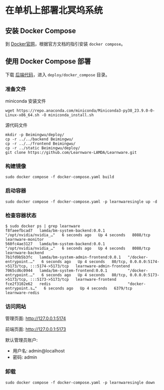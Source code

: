 # 在单机上部署北冥坞系统

## 安装 Docker Compose
到 [Docker官网](https://docs.docker.com/compose/install/#installing-compose)，根据官方文档的指引安装 `docker compose`。

## 使用 Docker Compose 部署

下载 [后端代码](https://github.com/Learnware-LAMDA/Beimingwu)，进入 `deploy/docker_compose` 目录。

### 准备文件
miniconda 安装文件
```shell
wget https://repo.anaconda.com/miniconda/Miniconda3-py38_23.9.0-0-Linux-x86_64.sh -O miniconda_install.sh
```
源代码文件
```shell
mkdir -p Beimingwu/deploy/
cp -r ../../backend Beimingwu/
cp -r ../../frontend Beimingwu/
cp -r ../static Beimingwu/deploy/
git clone https://github.com/Learnware-LAMDA/Learnware.git
```

### 构建镜像
```shell
sudo docker compose -f docker-compose.yaml build
```

### 启动容器
```shell
sudo docker compose -f docker-compose.yaml -p learnwaresingle up -d
```

### 检查容器状态
```shell
$ sudo docker ps | grep learnware
f8faeefbcad7   lamda/bm-system-backend:0.0.1          "/opt/nvidia/nvidia_…"   6 seconds ago   Up 4 seconds   8088/tcp                                            learnware-monitor
560fc4ae3127   lamda/bm-system-backend:0.0.1          "/opt/nvidia/nvidia_…"   6 seconds ago   Up 4 seconds   8088/tcp                                            learnware-backend
7b1fd9b5b3fc   lamda/bm-system-admin-frontend:0.0.1   "/docker-entrypoint.…"   6 seconds ago   Up 4 seconds   80/tcp, 0.0.0.0:5174->5173/tcp, :::5174->5173/tcp   learnware-admin-frontend
7065cd6c0944   lamda/bm-system-frontend:0.0.1         "/docker-entrypoint.…"   6 seconds ago   Up 4 seconds   80/tcp, 0.0.0.0:5173->5173/tcp, :::5173->5173/tcp   learnware-frontend
fce2f3102e62   redis                                  "docker-entrypoint.s…"   6 seconds ago   Up 4 seconds   6379/tcp                                            learnware-redis
```

### 访问网站
管理页面: http://127.0.0.1:5174

前端页面: http://127.0.0.1:5173

默认管理员账户:
- 用户名: admin@localhost 
- 密码: admin

### 卸载
```shell
sudo docker compose -f docker-compose.yaml -p learnwaresingle down
```